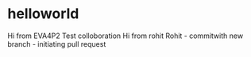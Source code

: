 # helloworld
Hi from EVA4P2
Test colloboration
Hi from rohit
Rohit - commitwith new branch - initiating pull request
